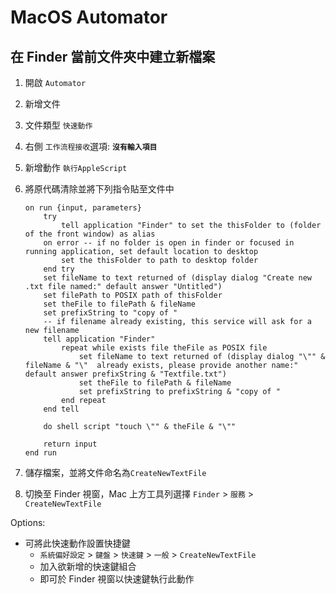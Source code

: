 ---
---

# MacOS Automator

## 在 Finder 當前文件夾中建立新檔案

1. 開啟 `Automator`
2. 新增文件
3. 文件類型 `快速動作`
4. 右側 `工作流程接收`選項: **`沒有輸入項目`**
5. 新增動作 `執行AppleScript`
6. 將原代碼清除並將下列指令貼至文件中

   ```applescript
   on run {input, parameters}
       try
           tell application "Finder" to set the thisFolder to (folder of the front window) as alias
       on error -- if no folder is open in finder or focused in running application, set default location to desktop
           set the thisFolder to path to desktop folder
       end try
       set fileName to text returned of (display dialog "Create new .txt file named:" default answer "Untitled")
       set filePath to POSIX path of thisFolder
       set theFile to filePath & fileName
       set prefixString to "copy of "
       -- if filename already existing, this service will ask for a new filename
       tell application "Finder"
           repeat while exists file theFile as POSIX file
               set fileName to text returned of (display dialog "\"" & fileName & "\"  already exists, please provide another name:" default answer prefixString & "Textfile.txt")
               set theFile to filePath & fileName
               set prefixString to prefixString & "copy of "
           end repeat
       end tell

       do shell script "touch \"" & theFile & "\""

       return input
   end run
   ```

7. 儲存檔案，並將文件命名為`CreateNewTextFile`
8. 切換至 Finder 視窗，Mac 上方工具列選擇 `Finder` > `服務` > `CreateNewTextFile`

Options:

- 可將此快速動作設置快捷鍵
  - `系統偏好設定` > `鍵盤` > `快速鍵` > `一般` > `CreateNewTextFile`
  - 加入欲新增的快速鍵組合
  - 即可於 Finder 視窗以快速鍵執行此動作
